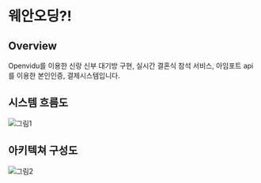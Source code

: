 # 웨안오딩?!

## Overview
Openvidu를 이용한 신랑 신부 대기방 구현, 실시간 결혼식 참석 서비스, 아임포트 api를 이용한 본인인증, 결제시스템입니다.

## 시스템 흐름도
![그림1](https://user-images.githubusercontent.com/100895439/185735316-95180423-3199-4f92-89bd-4e8fa0a205eb.png)
## 아키텍쳐 구성도
![그림2](https://user-images.githubusercontent.com/100895439/185735327-6ff39365-abac-4e7b-8ba2-9fb90d090dc5.png)
